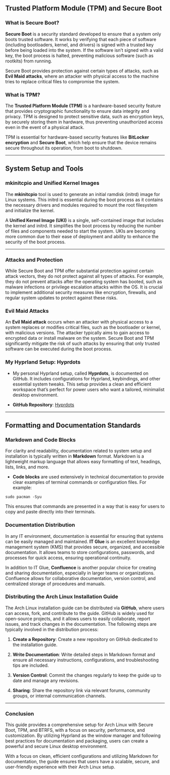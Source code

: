## **Trusted Platform Module (TPM) and Secure Boot**
### **What is Secure Boot?**

**Secure Boot** is a security standard developed to ensure that a system only boots trusted software. It works by verifying that each piece of software (including bootloaders, kernel, and drivers) is signed with a trusted key before being loaded into the system. If the software isn’t signed with a valid key, the boot process is halted, preventing malicious software (such as rootkits) from running.

Secure Boot provides protection against certain types of attacks, such as **Evil Maid attacks**, where an attacker with physical access to the machine tries to replace critical files to compromise the system.
### **What is TPM?**

The **Trusted Platform Module (TPM)** is a hardware-based security feature that provides cryptographic functionality to ensure data integrity and privacy. TPM is designed to protect sensitive data, such as encryption keys, by securely storing them in hardware, thus preventing unauthorized access even in the event of a physical attack.

TPM is essential for hardware-based security features like **BitLocker encryption** and **Secure Boot**, which help ensure that the device remains secure throughout its operation, from boot to shutdown.

---
## **System Setup and Tools**

### **mkinitcpio and Unified Kernel Images**

The **mkinitcpio** tool is used to generate an initial ramdisk (initrd) image for Linux systems. This initrd is essential during the boot process as it contains the necessary drivers and modules required to mount the root filesystem and initialize the kernel.

A **Unified Kernel Image (UKI)** is a single, self-contained image that includes the kernel and initrd. It simplifies the boot process by reducing the number of files and components needed to start the system. UKIs are becoming more common due to their ease of deployment and ability to enhance the security of the boot process.

---
### **Attacks and Protection**

While Secure Boot and TPM offer substantial protection against certain attack vectors, they do not protect against all types of attacks. For example, they do not prevent attacks after the operating system has booted, such as malware infections or privilege escalation attacks within the OS. It is crucial to implement additional security measures like encryption, firewalls, and regular system updates to protect against these risks.
### **Evil Maid Attacks**

An **Evil Maid attack** occurs when an attacker with physical access to a system replaces or modifies critical files, such as the bootloader or kernel, with malicious versions. The attacker typically aims to gain access to encrypted data or install malware on the system. Secure Boot and TPM significantly mitigate the risk of such attacks by ensuring that only trusted software can be executed during the boot process.

### **My Hyprland Setup: Hyprdots**

- My personal Hyprland setup, called **Hyprdots**, is documented on GitHub. It includes configurations for Hyprland, keybindings, and other essential system tweaks. This setup provides a clean and efficient workspace that’s perfect for power users who want a tailored, minimalist desktop environment.
    
- **GitHub Repository**: [Hyprdots](https://github.com/yokoszn/hyprdots)
    
---
## **Formatting and Documentation Standards**

### **Markdown and Code Blocks**

For clarity and readability, documentation related to system setup and installation is typically written in **Markdown** format. Markdown is a lightweight markup language that allows easy formatting of text, headings, lists, links, and more.

- **Code blocks** are used extensively in technical documentation to provide clear examples of terminal commands or configuration files. For example:

```
sudo pacman -Syu
```

This ensures that commands are presented in a way that is easy for users to copy and paste directly into their terminals.

### **Documentation Distribution**

In any IT environment, documentation is essential for ensuring that systems can be easily managed and maintained. **IT Glue** is an excellent knowledge management system (KMS) that provides secure, organized, and accessible documentation. It allows teams to store configurations, passwords, and processes for quick access, ensuring operational continuity.

In addition to IT Glue, **Confluence** is another popular choice for creating and sharing documentation, especially in larger teams or organizations. Confluence allows for collaborative documentation, version control, and centralized storage of procedures and manuals.

### **Distributing the Arch Linux Installation Guide**

The Arch Linux installation guide can be distributed via **GitHub**, where users can access, fork, and contribute to the guide. GitHub is widely used for open-source projects, and it allows users to easily collaborate, report issues, and track changes in the documentation. The following steps are typically involved in the distribution process:

1. **Create a Repository**: Create a new repository on GitHub dedicated to the installation guide.
    
2. **Write Documentation**: Write detailed steps in Markdown format and ensure all necessary instructions, configurations, and troubleshooting tips are included.
    
3. **Version Control**: Commit the changes regularly to keep the guide up to date and manage any revisions.
    
4. **Sharing**: Share the repository link via relevant forums, community groups, or internal communication channels.

---
### **Conclusion**

This guide provides a comprehensive setup for Arch Linux with Secure Boot, TPM, and BTRFS, with a focus on security, performance, and customization. By utilizing Hyprland as the window manager and following best practices for documentation and packaging, users can create a powerful and secure Linux desktop environment.

With a focus on clean, efficient configurations and utilizing Markdown for documentation, the guide ensures that users have a scalable, secure, and user-friendly experience with their Arch Linux setup.
